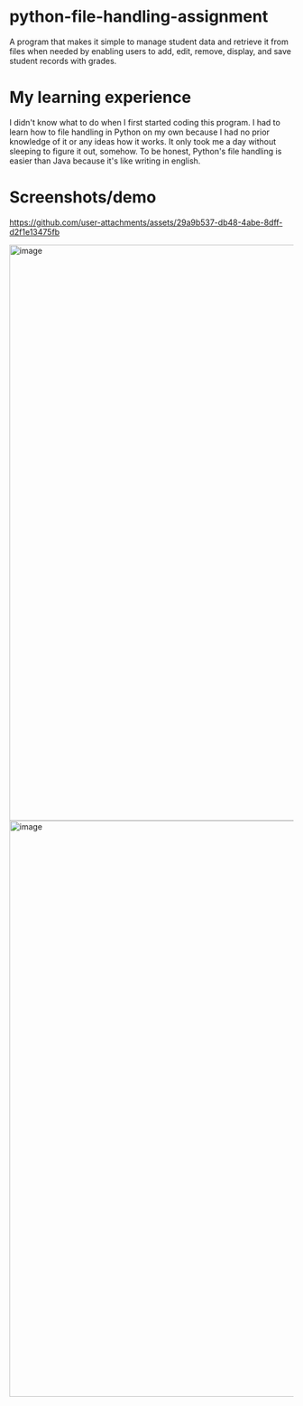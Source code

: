 # python-file-handling-assignment
A program that makes it simple to manage student data and retrieve it from files when needed by enabling users to add, edit, remove, display, and save student records with grades.

# My learning experience
I didn't know what to do when I first started coding this program.  I had to learn how to file handling in Python on my own because I had no prior knowledge of it or any ideas how it works. It only took me a day without sleeping to figure it out, somehow. To be honest, Python's file handling is easier than Java because it's like writing in english.

# Screenshots/demo
https://github.com/user-attachments/assets/29a9b537-db48-4abe-8dff-d2f1e13475fb

<img width="1920" height="1020" alt="image" src="https://github.com/user-attachments/assets/183e535f-2a18-423a-a2b1-010eb269e693" />
<img width="1920" height="1020" alt="image" src="https://github.com/user-attachments/assets/49c0549c-e597-469b-9500-2d985807c7b3" />


